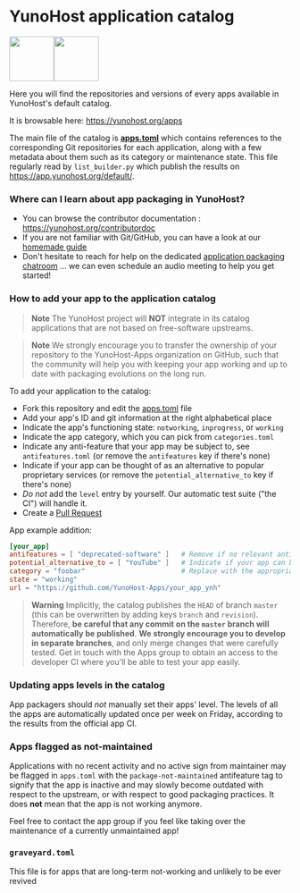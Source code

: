 # YunoHost application catalog

<img src="https://avatars.githubusercontent.com/u/1519495?s=200&v=4" width=80><img src="https://yunohost.org/user/images/yunohost_package.png" width=80>

Here you will find the repositories and versions of every apps available in YunoHost's default catalog.

It is browsable here: https://yunohost.org/apps

The main file of the catalog is [**apps.toml**](./apps.toml) which contains
references to the corresponding Git repositories for each application, along
with a few metadata about them such as its category or maintenance state. This
file regularly read by `list_builder.py` which publish the results on
https://app.yunohost.org/default/.

### Where can I learn about app packaging in YunoHost?

- You can browse the contributor documentation : https://yunohost.org/contributordoc
- If you are not familiar with Git/GitHub, you can have a look at our [homemade guide](https://yunohost.org/#/packaging_apps_git)
- Don't hesitate to reach for help on the dedicated [application packaging chatroom](https://yunohost.org/chat_rooms) ... we can even schedule an audio meeting to help you get started!

### How to add your app to the application catalog

> **Note**
> The YunoHost project will **NOT** integrate in its catalog applications that are not
> based on free-software upstreams.

> **Note**
> We strongly encourage you to transfer the ownership of your repository to
> the YunoHost-Apps organization on GitHub, such that the community will help you
> with keeping your app working and up to date with packaging evolutions on the long run.

To add your application to the catalog:
* Fork this repository and edit the [apps.toml](https://github.com/YunoHost/apps/tree/master/apps.toml) file
* Add your app's ID and git information at the right alphabetical place
* Indicate the app's functioning state: `notworking`, `inprogress`, or `working`
* Indicate the app category, which you can pick from `categories.toml`
* Indicate any anti-feature that your app may be subject to, see `antifeatures.toml` (or remove the `antifeatures` key if there's none)
* Indicate if your app can be thought of as an alternative to popular proprietary services (or remove the `potential_alternative_to` key if there's none)
* *Do not* add the `level` entry by yourself. Our automatic test suite ("the CI") will handle it.
* Create a [Pull Request](https://github.com/YunoHost/apps/pulls/)

App example addition:
```toml
[your_app]
antifeatures = [ "deprecated-software" ]   # Remove if no relevant antifeature applies
potential_alternative_to = [ "YouTube" ]   # Indicate if your app can be thought of as an alternative to popular proprietary services (or remove if none applies)
category = "foobar"                        # Replace with the appropriate category id found in categories.toml
state = "working"
url = "https://github.com/YunoHost-Apps/your_app_ynh"
```

> **Warning**
> Implicitly, the catalog publishes the `HEAD` of branch `master`
> (this can be overwritten by adding keys `branch` and `revision`).
> Therefore, **be careful that any commit on the `master` branch will automatically be published**.
> **We strongly encourage you to develop in separate branches**, and only
> merge changes that were carefully tested. Get in touch with the Apps group to
> obtain an access to the developer CI where you'll be able to test your app
> easily.

### Updating apps levels in the catalog

App packagers should *not* manually set their apps' level. The levels of all the apps are automatically updated once per week on Friday, according to the results from the official app CI.

### Apps flagged as not-maintained

Applications with no recent activity and no active sign from maintainer may be flagged in `apps.toml` with the `package-not-maintained` antifeature tag to signify that the app is inactive and may slowly become outdated with respect to the upstream, or with respect to good packaging practices. It does **not** mean that the app is not working anymore.

Feel free to contact the app group if you feel like taking over the maintenance of a currently unmaintained app!

### `graveyard.toml`

This file is for apps that are long-term not-working and unlikely to be ever revived

